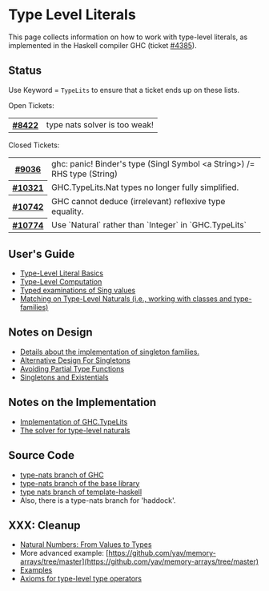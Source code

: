 # Type Level Literals


This page collects information on how to work with type-level literals, as implemented in the Haskell compiler GHC (ticket [\#4385](https://gitlab.haskell.org/ghc/ghc/issues/4385)).

## Status


Use Keyword = `TypeLits` to ensure that a ticket ends up on these lists.



Open Tickets:

<table><tr><th><a href="https://gitlab.haskell.org/ghc/ghc/issues/8422">#8422</a></th>
<td>type nats solver is too weak!</td></tr></table>




Closed Tickets:

<table><tr><th><a href="https://gitlab.haskell.org/ghc/ghc/issues/9036">#9036</a></th>
<td>ghc: panic! Binder&apos;s type (SingI Symbol &lt;a String&gt;) /= RHS type (String)</td></tr>
<tr><th><a href="https://gitlab.haskell.org/ghc/ghc/issues/10321">#10321</a></th>
<td>GHC.TypeLits.Nat types no longer fully simplified.</td></tr>
<tr><th><a href="https://gitlab.haskell.org/ghc/ghc/issues/10742">#10742</a></th>
<td>GHC cannot deduce (irrelevant) reflexive type equality.</td></tr>
<tr><th><a href="https://gitlab.haskell.org/ghc/ghc/issues/10774">#10774</a></th>
<td>Use `Natural` rather than `Integer` in `GHC.TypeLits`</td></tr></table>



## User's Guide

- [Type-Level Literal Basics](type-nats/basics)
- [Type-Level Computation](type-nats/operations)
- [Typed examinations of Sing values](type-nats/inductive-definitions)
- [Matching on Type-Level Naturals (i.e., working with classes and type-families)](type-nats/matching-on-nats)

## Notes on Design

- [Details about the implementation of singleton families.](type-nats/singletons-and-kinds)
- [Alternative Design For Singletons](type-nats/alternative-singletons)
- [Avoiding Partial Type Functions](type-nats/avoiding-partial-type-functions)
- [Singletons and Existentials](type-nats/singletons-and-existentials)


    


## Notes on the Implementation


- [Implementation of GHC.TypeLits](type-nats/implementation)
- [The solver for type-level naturals](commentary/compiler/type-nat-solver)

## Source Code

- [type-nats branch of GHC](http://darcs.haskell.org/cgi-bin/gitweb.cgi?p=ghc.git;a=shortlog;h=refs/heads/type-nats)
- [type-nats branch of the base library](http://darcs.haskell.org/cgi-bin/gitweb.cgi?p=packages/base.git;a=shortlog;h=refs/heads/type-nats)
- [type nats branch of template-haskell](http://darcs.haskell.org/cgi-bin/gitweb.cgi?p=packages/template-haskell.git;a=shortlog;h=refs/heads/type-nats)
- Also, there is a type-nats branch for 'haddock'.


  


## XXX: Cleanup


- [Natural Numbers: From Values to Types](type-nats/naturals)
- More advanced example: [https://github.com/yav/memory-arrays/tree/master](https://github.com/yav/memory-arrays/tree/master)
- [Examples](type-nats/examples)
- [Axioms for type-level type operators](http://github.com/yav/tc-solver/blob/master/docs/axioms.md)
